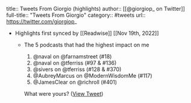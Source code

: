 title:: Tweets From Giorgio (highlights)
author:: [[@giorgiop_ on Twitter]]
full-title:: "Tweets From Giorgio"
category:: #tweets
url:: https://twitter.com/giorgiop_

- Highlights first synced by [[Readwise]] [[Nov 19th, 2022]]
	- The 5 podcasts that had the highest impact on me
	  
	  1. @naval on @farnamstreet  (#18)
	  2. @naval  on @tferriss (#97 & #136)
	  3. @sivers  on @tferriss  (#128 & #370)
	  4. @AubreyMarcus on @ModernWisdomMe (#117)
	  5. @JamesClear on @richroll (#401)
	  
	  What were yours? ([View Tweet](https://twitter.com/giorgiop_/status/1299368586381725696))